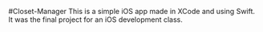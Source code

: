 #Closet-Manager
This is a simple iOS app made in XCode and using Swift. It was the final project for an iOS development class.
